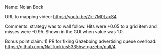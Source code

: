 Name: Nolan Bock

URL to mapping video: https://youtu.be/Zk-7M0LaxS4

Comments: strategy was to wall follow. Hits were +0.05 to a grid item and misses were -0.95. Shown in the GUI when value was 1.0.

Bonus point claim:
    1) PR for fixing Gazeboing advertising queue overload: https://github.com/NatTuck/cs5335hw-gazebo/pull/4
